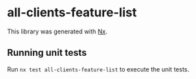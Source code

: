 # all-clients-feature-list

This library was generated with [Nx](https://nx.dev).

## Running unit tests

Run `nx test all-clients-feature-list` to execute the unit tests.

